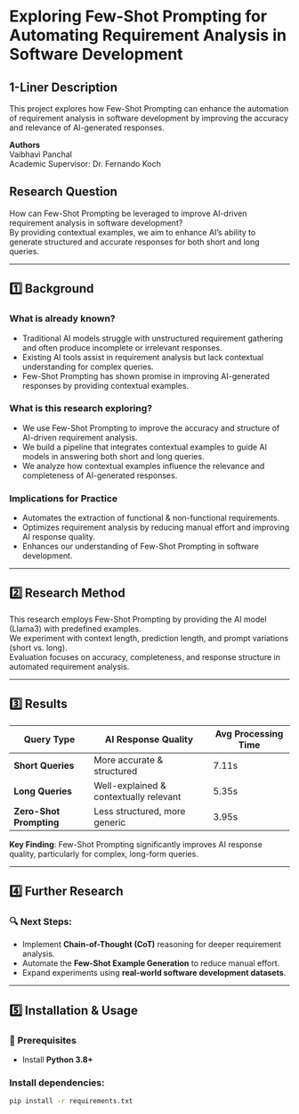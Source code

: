 
# Exploring Few-Shot Prompting for Automating Requirement Analysis in Software Development

## 1-Liner Description
This project explores how Few-Shot Prompting can enhance the automation of requirement analysis in software development by improving the accuracy and relevance of AI-generated responses.

**Authors**  
Vaibhavi Panchal  
Academic Supervisor: Dr. Fernando Koch

## Research Question
How can Few-Shot Prompting be leveraged to improve AI-driven requirement analysis in software development?  
By providing contextual examples, we aim to enhance AI’s ability to generate structured and accurate responses for both short and long queries.

---

## 1️⃣ Background

### What is already known?
- Traditional AI models struggle with unstructured requirement gathering and often produce incomplete or irrelevant responses.
- Existing AI tools assist in requirement analysis but lack contextual understanding for complex queries.
- Few-Shot Prompting has shown promise in improving AI-generated responses by providing contextual examples.

### What is this research exploring?
- We use Few-Shot Prompting to improve the accuracy and structure of AI-driven requirement analysis.
- We build a pipeline that integrates contextual examples to guide AI models in answering both short and long queries.
- We analyze how contextual examples influence the relevance and completeness of AI-generated responses.

### Implications for Practice
- Automates the extraction of functional & non-functional requirements.
- Optimizes requirement analysis by reducing manual effort and improving AI response quality.
- Enhances our understanding of Few-Shot Prompting in software development.

---

## 2️⃣ Research Method
This research employs Few-Shot Prompting by providing the AI model (Llama3) with predefined examples.  
We experiment with context length, prediction length, and prompt variations (short vs. long).  
Evaluation focuses on accuracy, completeness, and response structure in automated requirement analysis.

---

## 3️⃣ Results

| Query Type       | AI Response Quality                       | Avg Processing Time |
|------------------|-------------------------------------------|---------------------|
| **Short Queries** | More accurate & structured                | 7.11s               |
| **Long Queries**  | Well-explained & contextually relevant    | 5.35s               |
| **Zero-Shot Prompting** | Less structured, more generic         |3.95s               |

**Key Finding**: Few-Shot Prompting significantly improves AI response quality, particularly for complex, long-form queries.

---

## 4️⃣ Further Research

### 🔍 Next Steps:
- Implement **Chain-of-Thought (CoT)** reasoning for deeper requirement analysis.
- Automate the **Few-Shot Example Generation** to reduce manual effort.
- Expand experiments using **real-world software development datasets**.

---

## 5️⃣ Installation & Usage

### 🔧 Prerequisites
- Install **Python 3.8+**

### Install dependencies:
```bash
pip install -r requirements.txt

